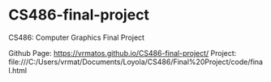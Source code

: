 # CS486-final-project
CS486: Computer Graphics Final Project

Github Page: https://vrmatos.github.io/CS486-final-project/
Project: file:///C:/Users/vrmat/Documents/Loyola/CS486/Final%20Project/code/final.html
